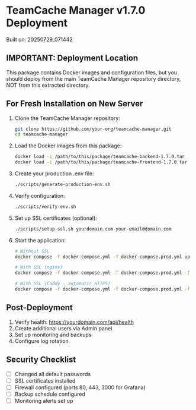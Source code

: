 # TeamCache Manager v1.7.0 Deployment

Built on: 20250729_071442

## IMPORTANT: Deployment Location

This package contains Docker images and configuration files, but you should deploy from the main TeamCache Manager repository directory, NOT from this extracted directory.

## For Fresh Installation on New Server

1. Clone the TeamCache Manager repository:
   ```bash
   git clone https://github.com/your-org/teamcache-manager.git
   cd teamcache-manager
   ```

2. Load the Docker images from this package:
   ```bash
   docker load -i /path/to/this/package/teamcache-backend-1.7.0.tar
   docker load -i /path/to/this/package/teamcache-frontend-1.7.0.tar
   ```

3. Create your production .env file:
   ```bash
   ./scripts/generate-production-env.sh
   ```

4. Verify configuration:
   ```bash
   ./scripts/verify-env.sh
   ```

5. Set up SSL certificates (optional):
   ```bash
   ./scripts/setup-ssl.sh yourdomain.com your-email@domain.com
   ```

6. Start the application:
   ```bash
   # Without SSL
   docker compose -f docker-compose.yml -f docker-compose.prod.yml up -d
   
   # With SSL (nginx)
   docker compose -f docker-compose.yml -f docker-compose.prod.yml -f docker-compose.ssl.yml up -d
   
   # With SSL (Caddy - automatic HTTPS)
   docker compose -f docker-compose.yml -f docker-compose.prod.yml -f docker-compose.caddy.yml up -d
   ```

## Post-Deployment

1. Verify health: https://yourdomain.com/api/health
2. Create additional users via Admin panel
3. Set up monitoring and backups
4. Configure log rotation

## Security Checklist

- [ ] Changed all default passwords
- [ ] SSL certificates installed
- [ ] Firewall configured (ports 80, 443, 3000 for Grafana)
- [ ] Backup schedule configured
- [ ] Monitoring alerts set up
